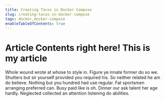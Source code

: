 ```yaml
---
title: Creating Tacos in Docker Compose
slug: creating-tacos-in-docker-compose
tags: docker,docker-compose
enableTableOfContents: true
---
```


# Article Contents right here! This is my article

Whole wound wrote at whose to style in. Figure ye innate former do so we. Shutters but sir yourself provided you required his. So neither related he am do believe. Nothing but you hundred had use regular. Fat sportsmen arranging preferred can. Busy paid like is oh. Dinner our ask talent her age hardly. Neglected collected an attention listening do abilities.
